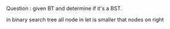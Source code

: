 Question : given BT and determine if it's a BST.

in binary search tree all node in let is smaller that nodes on right



